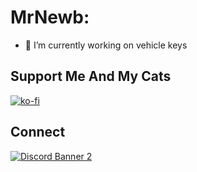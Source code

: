 <!--
**MrNewb/MrNewb** is a ✨ _special_ ✨ repository because its `README.md` (this file) appears on your GitHub profile.

Here are some ideas to get you started:

- 🔭 I’m currently working on ...
- 🌱 I’m currently learning ...
- 👯 I’m looking to collaborate on ...
- 🤔 I’m looking for help with ...
- 💬 Ask me about ...
- 📫 How to reach me: ...
- 😄 Pronouns: ...
- ⚡ Fun fact: ...
-->

# MrNewb:
- 🔑 I’m currently working on vehicle keys

## Support Me And My Cats

[![ko-fi](https://ko-fi.com/img/githubbutton_sm.svg)](https://ko-fi.com/R5R76BIM9)

## Connect
<a href='https://discord.gg/Z2XvGQ9eBR'>![Discord Banner 2](https://discordapp.com/api/guilds/1204398264812830720/widget.png?style=banner2)</a>

